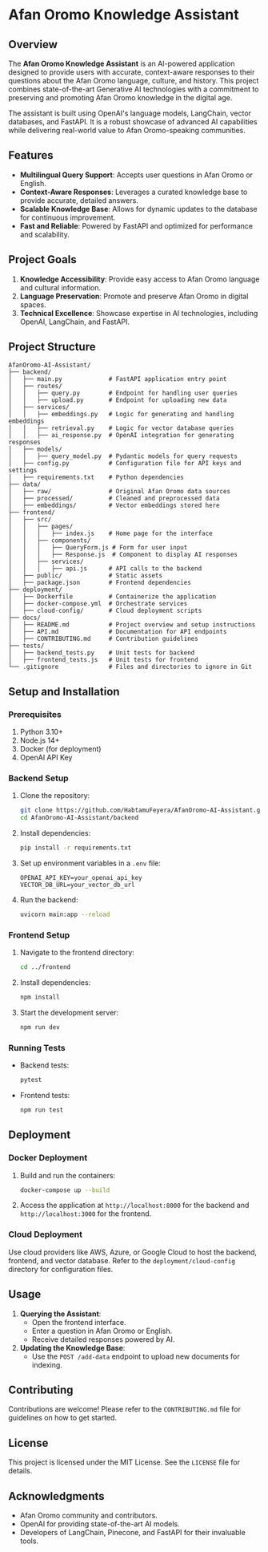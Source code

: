 # Afan Oromo Knowledge Assistant

## Overview
The **Afan Oromo Knowledge Assistant** is an AI-powered application designed to provide users with accurate, context-aware responses to their questions about the Afan Oromo language, culture, and history. This project combines state-of-the-art Generative AI technologies with a commitment to preserving and promoting Afan Oromo knowledge in the digital age. 

The assistant is built using OpenAI's language models, LangChain, vector databases, and FastAPI. It is a robust showcase of advanced AI capabilities while delivering real-world value to Afan Oromo-speaking communities.


## Features
- **Multilingual Query Support**: Accepts user questions in Afan Oromo or English.
- **Context-Aware Responses**: Leverages a curated knowledge base to provide accurate, detailed answers.
- **Scalable Knowledge Base**: Allows for dynamic updates to the database for continuous improvement.
- **Fast and Reliable**: Powered by FastAPI and optimized for performance and scalability.


## Project Goals
1. **Knowledge Accessibility**: Provide easy access to Afan Oromo language and cultural information.
2. **Language Preservation**: Promote and preserve Afan Oromo in digital spaces.
3. **Technical Excellence**: Showcase expertise in AI technologies, including OpenAI, LangChain, and FastAPI.


## Project Structure
```plaintext
AfanOromo-AI-Assistant/
├── backend/
│   ├── main.py             # FastAPI application entry point
│   ├── routes/
│   │   ├── query.py        # Endpoint for handling user queries
│   │   ├── upload.py       # Endpoint for uploading new data
│   ├── services/
│   │   ├── embeddings.py   # Logic for generating and handling embeddings
│   │   ├── retrieval.py    # Logic for vector database queries
│   │   ├── ai_response.py  # OpenAI integration for generating responses
│   ├── models/
│   │   ├── query_model.py  # Pydantic models for query requests
│   ├── config.py           # Configuration file for API keys and settings
│   ├── requirements.txt    # Python dependencies
├── data/
│   ├── raw/                # Original Afan Oromo data sources
│   ├── processed/          # Cleaned and preprocessed data
│   ├── embeddings/         # Vector embeddings stored here
├── frontend/
│   ├── src/
│   │   ├── pages/
│   │   │   ├── index.js    # Home page for the interface
│   │   ├── components/
│   │   │   ├── QueryForm.js # Form for user input
│   │   │   ├── Response.js  # Component to display AI responses
│   │   ├── services/
│   │   │   ├── api.js      # API calls to the backend
│   ├── public/             # Static assets
│   ├── package.json        # Frontend dependencies
├── deployment/
│   ├── Dockerfile          # Containerize the application
│   ├── docker-compose.yml  # Orchestrate services
│   ├── cloud-config/       # Cloud deployment scripts
├── docs/
│   ├── README.md           # Project overview and setup instructions
│   ├── API.md              # Documentation for API endpoints
│   ├── CONTRIBUTING.md     # Contribution guidelines
├── tests/
│   ├── backend_tests.py    # Unit tests for backend
│   ├── frontend_tests.js   # Unit tests for frontend
└── .gitignore              # Files and directories to ignore in Git
```


## Setup and Installation
### Prerequisites
1. Python 3.10+
2. Node.js 14+
3. Docker (for deployment)
4. OpenAI API Key

### Backend Setup
1. Clone the repository:
   ```bash
   git clone https://github.com/HabtamuFeyera/AfanOromo-AI-Assistant.git
   cd AfanOromo-AI-Assistant/backend
   ```
2. Install dependencies:
   ```bash
   pip install -r requirements.txt
   ```
3. Set up environment variables in a `.env` file:
   ```plaintext
   OPENAI_API_KEY=your_openai_api_key
   VECTOR_DB_URL=your_vector_db_url
   ```
4. Run the backend:
   ```bash
   uvicorn main:app --reload
   ```

### Frontend Setup
1. Navigate to the frontend directory:
   ```bash
   cd ../frontend
   ```
2. Install dependencies:
   ```bash
   npm install
   ```
3. Start the development server:
   ```bash
   npm run dev
   ```

### Running Tests
- Backend tests:
  ```bash
  pytest
  ```
- Frontend tests:
  ```bash
  npm run test
  ```


## Deployment
### Docker Deployment
1. Build and run the containers:
   ```bash
   docker-compose up --build
   ```
2. Access the application at `http://localhost:8000` for the backend and `http://localhost:3000` for the frontend.

### Cloud Deployment
Use cloud providers like AWS, Azure, or Google Cloud to host the backend, frontend, and vector database. Refer to the `deployment/cloud-config` directory for configuration files.


## Usage
1. **Querying the Assistant**:
   - Open the frontend interface.
   - Enter a question in Afan Oromo or English.
   - Receive detailed responses powered by AI.
2. **Updating the Knowledge Base**:
   - Use the `POST /add-data` endpoint to upload new documents for indexing.


## Contributing
Contributions are welcome! Please refer to the `CONTRIBUTING.md` file for guidelines on how to get started.


## License
This project is licensed under the MIT License. See the `LICENSE` file for details.


## Acknowledgments
- Afan Oromo community and contributors.
- OpenAI for providing state-of-the-art AI models.
- Developers of LangChain, Pinecone, and FastAPI for their invaluable tools.


